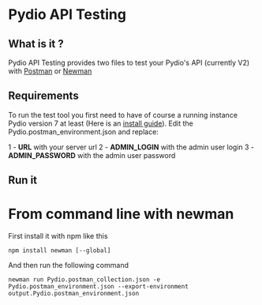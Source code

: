 # Pydio API Testing

## What is it ?
Pydio API Testing provides two files to test your Pydio's API (currently V2) with [Postman](https://www.getpostman.com/) or [Newman](https://www.npmjs.com/package/newman)

## Requirements
To run the test tool you first need to have of course a running instance Pydio version 7 at least (Here is an [install guide](https://pydio.com/en/docs/v6/install-pydio)).
Edit the Pydio.postman_environment.json and replace:

1 - __URL__ with your server url
2 - __ADMIN_LOGIN__ with the admin user login
3 - __ADMIN_PASSWORD__ with the admin user password


## Run it

# From command line with newman

First install it with npm like this
```
npm install newman [--global]
```

And then run the following command
```
newman run Pydio.postman_collection.json -e Pydio.postman_environment.json --export-environment output.Pydio.postman_environment.json
```
